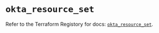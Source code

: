 # `okta_resource_set`

Refer to the Terraform Registory for docs: [`okta_resource_set`](https://www.terraform.io/docs/providers/okta/r/resource_set).
